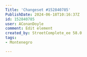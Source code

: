 ```yaml
---
Title: 'Changeset #152840785'
PublishDate: 2024-06-18T10:16:37Z
id: 152840785
user: AConanDoyle
comment: Edit element
created_by: StreetComplete_ee 58.0
tags:
- Montenegro

---
```

